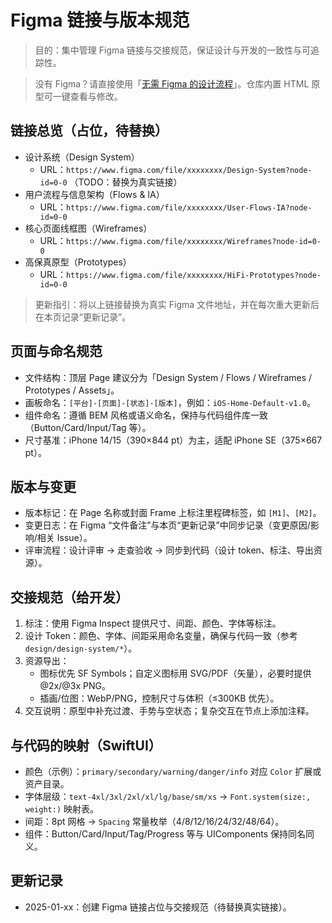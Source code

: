# Figma 链接与版本规范

> 目的：集中管理 Figma 链接与交接规范，保证设计与开发的一致性与可追踪性。

> 没有 Figma？请直接使用「[无需 Figma 的设计流程](./design-without-figma.md)」。仓库内置 HTML 原型可一键查看与修改。

## 链接总览（占位，待替换）
- 设计系统（Design System）
  - URL：`https://www.figma.com/file/xxxxxxxx/Design-System?node-id=0-0`  （TODO：替换为真实链接）
- 用户流程与信息架构（Flows & IA）
  - URL：`https://www.figma.com/file/xxxxxxxx/User-Flows-IA?node-id=0-0`
- 核心页面线框图（Wireframes）
  - URL：`https://www.figma.com/file/xxxxxxxx/Wireframes?node-id=0-0`
- 高保真原型（Prototypes）
  - URL：`https://www.figma.com/file/xxxxxxxx/HiFi-Prototypes?node-id=0-0`

> 更新指引：将以上链接替换为真实 Figma 文件地址，并在每次重大更新后在本页记录“更新记录”。

## 页面与命名规范
- 文件结构：顶层 Page 建议分为「Design System / Flows / Wireframes / Prototypes / Assets」。
- 画板命名：`[平台]-[页面]-[状态]-[版本]`，例如：`iOS-Home-Default-v1.0`。
- 组件命名：遵循 BEM 风格或语义命名，保持与代码组件库一致（Button/Card/Input/Tag 等）。
- 尺寸基准：iPhone 14/15（390×844 pt）为主，适配 iPhone SE（375×667 pt）。

## 版本与变更
- 版本标记：在 Page 名称或封面 Frame 上标注里程碑标签，如 `[M1]`、`[M2]`。
- 变更日志：在 Figma “文件备注”与本页“更新记录”中同步记录（变更原因/影响/相关 Issue）。
- 评审流程：设计评审 → 走查验收 → 同步到代码（设计 token、标注、导出资源）。

## 交接规范（给开发）
1. 标注：使用 Figma Inspect 提供尺寸、间距、颜色、字体等标注。
2. 设计 Token：颜色、字体、间距采用命名变量，确保与代码一致（参考 `design/design-system/*`）。
3. 资源导出：
   - 图标优先 SF Symbols；自定义图标用 SVG/PDF（矢量），必要时提供 @2x/@3x PNG。
   - 插画/位图：WebP/PNG，控制尺寸与体积（≤300KB 优先）。
4. 交互说明：原型中补充过渡、手势与空状态；复杂交互在节点上添加注释。

## 与代码的映射（SwiftUI）
- 颜色（示例）：`primary/secondary/warning/danger/info` 对应 `Color` 扩展或资产目录。
- 字体层级：`text-4xl/3xl/2xl/xl/lg/base/sm/xs` → `Font.system(size:, weight:)` 映射表。
- 间距：8pt 网格 → `Spacing` 常量枚举（4/8/12/16/24/32/48/64）。
- 组件：Button/Card/Input/Tag/Progress 等与 UIComponents 保持同名同义。

## 更新记录
- 2025-01-xx：创建 Figma 链接占位与交接规范（待替换真实链接）。



